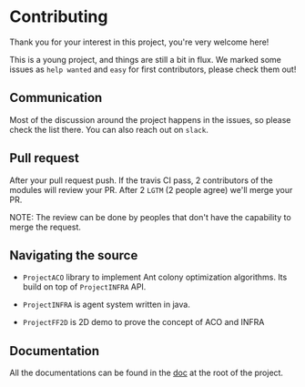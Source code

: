 # Contributing

Thank you for your interest in this project, you're very welcome here!

This is a young project, and things are still a bit in flux. We marked some issues as `help wanted` and `easy` for first contributors, please check them out!

## Communication

Most of the discussion around the project happens in the issues, so please check the list there. You can also reach out on `slack`.

## Pull request

After your pull request push. If the travis CI pass, 2 contributors of the modules will review your PR. After 2 `LGTM` (2 people agree) we'll merge your PR.

NOTE: The review can be done by peoples that don't have the capability to merge the request.

## Navigating the source

* `ProjectACO` library to implement Ant colony optimization algorithms. Its build on top of `ProjectINFRA` API.

* `ProjectINFRA` is agent system written in java.

* `ProjectFF2D` is 2D demo to prove the concept of ACO and INFRA

## Documentation

All the documentations can be found in the [doc](./doc) at the root of the project.